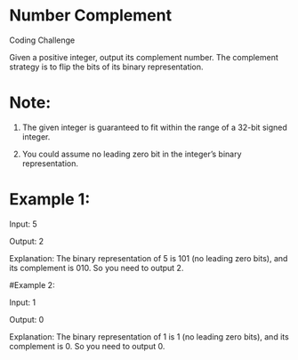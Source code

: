 # Number Complement
Coding Challenge

Given a positive integer, output its complement number. The complement strategy is to flip the bits of its binary representation.

# Note:

  1. The given integer is guaranteed to fit within the range of a 32-bit signed integer.
  
  2. You could assume no leading zero bit in the integer’s binary representation.

# Example 1:


Input: 5

Output: 2

Explanation: The binary representation of 5 is 101 (no leading zero bits), and its complement is 010. So you need to output 2.

#Example 2:


Input: 1

Output: 0

Explanation: The binary representation of 1 is 1 (no leading zero bits), and its complement is 0. So you need to output 0.
